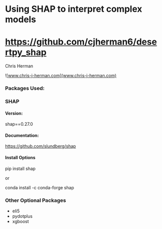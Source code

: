 # Using SHAP to interpret complex models
# https://github.com/cjherman6/desertpy_shap


Chris Herman

![www.chris-j-herman.com](www.chris-j-herman.com)

### Packages Used:
### SHAP

#### Version:
shap==0.27.0

#### Documentation:
https://github.com/slundberg/shap

#### Install Options

pip install shap

or

conda install -c conda-forge shap


### Other Optional Packages
* eli5
* pydotplus
* xgboost
